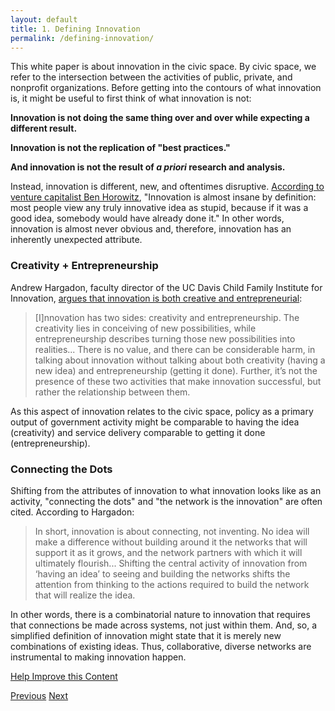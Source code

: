 ```yaml
--- 
layout: default
title: 1. Defining Innovation
permalink: /defining-innovation/
---
```


This white paper is about innovation in the civic space. By civic space, we refer to the intersection between the activities of public, private, and nonprofit organizations. Before getting into the contours of what innovation is, it might be useful to first think of what innovation is not:

**Innovation is not doing the same thing over and over while expecting a different result.**

**Innovation is not the replication of "best practices."**

**And innovation is not the result of _a priori_ research and analysis.**

Instead, innovation is different, new, and oftentimes disruptive. [According to venture capitalist Ben Horowitz](http://www.bhorowitz.com/why_we_prefer_founding_ceos), "Innovation is almost insane by definition: most people view any truly innovative idea as stupid, because if it was a good idea, somebody would have already done it." In other words, innovation is almost never obvious and, therefore, innovation has an inherently unexpected attribute.

### Creativity + Entrepreneurship
Andrew Hargadon, faculty director of the UC Davis Child Family Institute for Innovation, [argues that innovation is both creative and entrepreneurial](http://andrewhargadon.typepad.com/my_weblog/2010/12/what-is-innovation.html):

> [I]nnovation has two sides: creativity and entrepreneurship. The creativity lies in conceiving of new possibilities, while entrepreneurship describes turning those new possibilities into realities... There is no value, and there can be considerable harm, in talking about innovation without talking about both creativity (having a new idea) and entrepreneurship (getting it done). Further, it’s not the presence of these two activities that make innovation successful, but rather the relationship between them. 

As this aspect of innovation relates to the civic space, policy as a primary output of government activity might be comparable to having the idea (creativity) and service delivery comparable to getting it done (entrepreneurship). 

### Connecting the Dots
Shifting from the attributes of innovation to what innovation looks like as an activity, "connecting the dots" and "the network is the innovation" are often cited. According to Hargadon:

> In short, innovation is about connecting, not inventing. No idea will make a difference without building around it the networks that will support it as it grows, and the network partners with which it will ultimately flourish... Shifting the central activity of innovation from ‘having an idea’ to seeing and building the networks shifts the attention from thinking to the actions required to build the network that will realize the idea.

In other words, there is a combinatorial nature to innovation that requires that connections be made across systems, not just within them. And, so, a simplified definition of innovation might state that it is merely new combinations of existing ideas. Thus, collaborative, diverse networks are instrumental to making innovation happen.

<a href="https://github.com/publicinnovation/whitepaper/issues" class="btn btn-success btn-lg btn-block">Help Improve this Content</a>

<a href="/" class="btn btn-default btn-lg pull-left">Previous</a>
<a href="/pursuing-innovation" class="btn btn-default btn-lg pull-right">Next</a>
